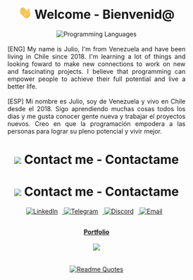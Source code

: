 <h1 align="center"> 
  <img src="https://raw.githubusercontent.com/ABSphreak/ABSphreak/master/gifs/Hi.gif" width="30px"> Welcome - Bienvenid@
</h1>

<div align="center" style="display:block;">
  <img alt="Programming Languages" src="https://user-images.githubusercontent.com/48032098/234991001-919cc2d2-3419-44a9-a689-cffde47547fe.png"/> 
</div>
<br>
<p align:"center" style="text-align: justify; margin: 0 50px;">
[ENG] My name is Julio, I'm from Venezuela and have been living in Chile since 2018. I'm learning a lot of things and looking foward to make new connections to work on new and fascinating projects. I believe that programming can empower people to achieve their full potential and live a better life.
<br>
</p>
<br>
<p align:"center" style="text-align: justify; margin: 0 50px;">
[ESP] Mi nombre es Julio, soy de Venezuela y vivo en Chile desde el 2018. Sigo aprendiendo muchas cosas todos los dias y me gusta conocer gente nueva y trabajar el proyectos nuevos. Creo en que la programación empodera a las personas para lograr su pleno potencial y vivir mejor. 
<br>
</p>    

<!-- Begin Footer -->
  <h1 align="center"><img src="https://media3.giphy.com/media/v1.Y2lkPTc5MGI3NjExZGp4ZXBjNHZnbmY0eHI5d3RnMHlkaGRrb3A1cmQ3Y3ZrMzRnY25vNyZlcD12MV9pbnRlcm5hbF9naWZfYnlfaWQmY3Q9cw/ZqaZekJ3mPMmeMew4A/giphy.webp" width="30px"> Contact me - Contactame</h1>
    <h1 align="center"><img src="https://media4.giphy.com/media/v1.Y2lkPTc5MGI3NjExZnh0empycnI1ZjhxaWNwYWdrOHZ1bXNoYnhuZXhuaTNsenQ2dmpmNyZlcD12MV9pbnRlcm5hbF9naWZfYnlfaWQmY3Q9cw/3NMPnukV58zFO932qL/giphy.webp" width="30px"> Contact me - Contactame</h1>
<div class="footer" align="center" style="margin:15px;">
    <a title="Let's chat on LinkedIn" href="https://www.linkedin.com/in/jjrh92/" target="_blank">
        <img style="margin:0 10px 10px 0;" src="https://cdn.jsdelivr.net/gh/devicons/devicon/icons/linkedin/linkedin-original.svg" alt="LinkedIn" width="40px"/>
    </a>
    <a title="Let's chat on Telegram" href="https://t.me/jjrh92" target="_blank">
        <img style="margin:0 10px 10px 0;" src="https://img.icons8.com/fluency/48/null/telegram-app.png" alt="Telegram" width="40px"/>
    </a>
    <a title="Let's chat on Discord" href="https://discordapp.com/users/125683846506086400" target="_blank">
        <img style="margin:0 10px 10px 0;" src="https://img.icons8.com/color/48/null/discord-new-logo.png" alt="Discord" width="40px"/>
    </a>
        <a title="Send me an Email" href="mailto:admin@jjrh92.dev" target="_blank">
        <img style="margin:0 10px 10px 0;" src="https://img.icons8.com/fluency/96/null/mail.png" alt="Email" width="40px"/>
    </a>
</div>
    <h4 align="center">
      <a title="Click to open my portfolio" style="font-weight: bold;" href="https://jjrh92.dev/">Portfolio</a>
    </h4>
<div align="center"><a href="#"><img src="https://komarev.com/ghpvc/?username=jjrh92"/></a></div>
<br>
<!-- End Footer -->
<div align="center"> 
  
  [![Readme Quotes](https://quotes-github-readme.vercel.app/api?type=horizontal&theme=nord)](https://github.com/piyushsuthar/github-readme-quotes)</div>
  

